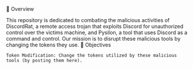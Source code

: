 📜 Overview

This repository is dedicated to combating the malicious activities of DiscordRat, a remote access trojan that exploits Discord for unauthorized control over the victims machine, and Pysilon, a tool that uses Discord as a command and control. Our mission is to disrupt these malicious tools by changing the tokens they use.
🎯 Objectives

    Token Modification: Change the tokens utilized by these malicious tools (by posting them here).
